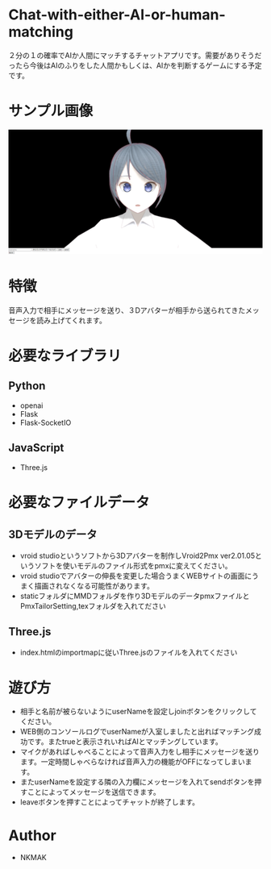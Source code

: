 # Chat-with-either-AI-or-human-matching

２分の１の確率でAIか人間にマッチするチャットアプリです。需要がありそうだったら今後はAIのふりをした人間かもしくは、AIかを判断するゲームにする予定です。

# サンプル画像

![サンプル](sample1.png "sample1")

# 特徴

音声入力で相手にメッセージを送り、３Dアバターが相手から送られてきたメッセージを読み上げてくれます。

# 必要なライブラリ
## Python
* openai
* Flask
* Flask-SocketIO

## JavaScript
* Three.js

# 必要なファイルデータ
## 3Dモデルのデータ
* vroid studioというソフトから3Dアバターを制作しVroid2Pmx ver2.01.05というソフトを使いモデルのファイル形式をpmxに変えてください。
* vroid studioでアバターの伸長を変更した場合うまくWEBサイトの画面にうまく描画されなくなる可能性があります。
* staticフォルダにMMDフォルダを作り3DモデルのデータpmxファイルとPmxTailorSetting,texフォルダを入れてださい

## Three.js
* index.htmlのimportmapに従いThree.jsのファイルを入れてください
  
# 遊び方
* 相手と名前が被らないようにuserNameを設定しjoinボタンをクリックしてください。
* WEB側のコンソールログでuserNameが入室しましたと出ればマッチング成功です。またtrueと表示されいればAIとマッチングしています。
* マイクがあればしゃべることによって音声入力をし相手にメッセージを送ります。一定時間しゃべらなければ音声入力の機能がOFFになってしまいます。
* またuserNameを設定する隣の入力欄にメッセージを入れてsendボタンを押すことによってメッセージを送信できます。
* leaveボタンを押すことによってチャットが終了します。

# Author

* NKMAK
